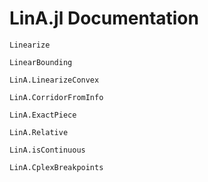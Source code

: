 # LinA.jl Documentation

```@docs
Linearize
```

```@docs
LinearBounding
```
```@docs
LinA.LinearizeConvex
```
```@docs
LinA.CorridorFromInfo
```
```@docs
LinA.ExactPiece
```
```@docs
LinA.Relative
```
```@docs
LinA.isContinuous
```
```@docs
LinA.CplexBreakpoints
```